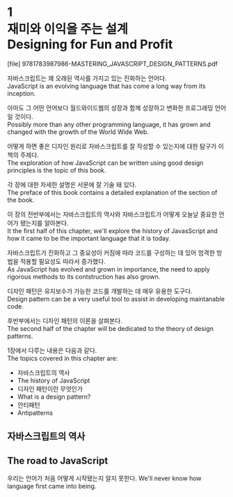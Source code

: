 # 1  <br>재미와 이익을 주는 설계 <br>Designing for Fun and Profit

[file] 9781783987986-MASTERING_JAVASCRIPT_DESIGN_PATTERNS.pdf

자바스크립트는 꽤 오래된 역사를 가지고 있는 진화하는 언어다.  
JavaScript is an evolving language that has come a long way from its inception. 
 
아마도 그 어떤 언어보다 월드와이드웹의 성장과 함께 성장하고 변화한 프로그래밍 언어일 것이다.  
Possibly more than any other programming language, it has grown and changed with the growth of the World Wide Web. 
 
어떻게 하면 좋은 디자인 원리로 자바스크립트를 잘 작성할 수 있는지에 대한 탐구가 이 책의 주제다.  
The exploration of how JavaScript can be written using good design principles is the topic of this book. 
 
각 장에 대한 자세한 설명은 서문에 잘 기술 돼 있다.  
The preface of this book contains a detailed explanation of the section of the book.  
 
이 장의 전반부에서는 자바스크립트의 역사와 자바스크립트가 어떻게 오늘날 중요한 언어가 됐는지를 알아본다.  
It the first half of this chapter, we'll explore the history of JavasScript and how it came to be the important language that it is today.  
 
자바스크립트가 진화하고 그 중요성이 커짐에 따라 코드를 구성하는 데 있어 엄격한 방법을 적용할 필요성도 따라서 증가했다.  
As JavaScript has evolved and grown in importance, the need to apply rigorous methods to its contstruction has also grown.  
 
디자인 패턴은 유지보수가 가능한 코드를 개발하는 데 매우 유용한 도구다.  
Design pattern can be a very useful tool to assist in developing maintanable code.  
 
후반부에서는 디자인 패턴의 이론을 살펴본다.  
The second half of the chapter will be dedicated to the theory of design patterns.  

1장에서 다루는 내용은 다음과 같다.  
The topics covered in this chapter are:  

* 자바스크립트의 역사  
* The history of JavaScript  
* 디자인 패턴이란 무엇인가
* What is a design pattern?  
* 안티패턴
* Antipatterns

## 자바스크립트의 역사
## The road to JavaScript

우리는 언어가 처음 어떻게 시작됐는지 알지 못한다.
We'll never know how language first came into being.

